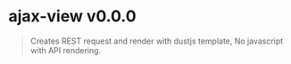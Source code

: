 # ajax-view v0.0.0

> Creates REST request and render with dustjs template,
> No javascript with API rendering.
